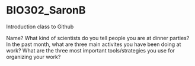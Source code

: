 # BIO302_SaronB
Introduction class to Github

Name?
What kind of scientists do you tell people you are at dinner parties?
In the past month, what are three main activites you have been doing at work?
What are the three most important tools/strategies you use for organizing your work?
